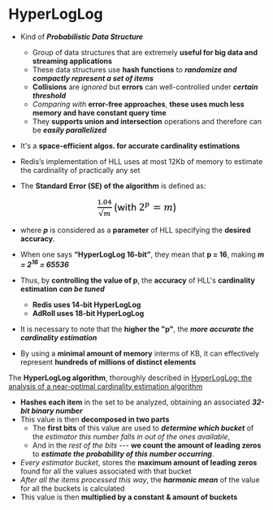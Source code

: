 # HyperLogLog

- Kind of ***Probabilistic Data Structure***
  - Group of data structures that are extremely **useful for big data and streaming applications**
  - These data structures use **hash functions** to ***randomize and compactly represent a set of items***
  - **Collisions** are *ignored* but **errors** can well-controlled under ***certain threshold***
  - *Comparing with* **error-free approaches**, **these uses much less memory and have constant query time**
  - They **supports union and intersection** operations and therefore can be ***easily parallelized***


- It's a **space-efficient algos. for accurate cardinality estimations**
- Redis’s implementation of HLL uses at most 12Kb of memory to estimate the cardinality of practically any set

-  The **Standard Error (SE) of the algorithm** is defined as:
<p align="center">
  <img align="" src="https://raw.githubusercontent.com/Pangaj/HyperLogLog/master/pictures/hllFormula.png" alt="center">
</p>

 - where ***p*** is considered as a **parameter**  of HLL specifying the **desired accuracy**.
 - When one says **“HyperLogLog 16-bit”**, they mean that **p = 16**, making ***m = 2<sup>16</sup> = 65536***
 - Thus, by **controlling the value of p**, the **accuracy** of HLL's **cardinality estimation** ***can be tuned***
    - **Redis uses 14-bit HyperLogLog**
    - **AdRoll uses 18-bit HyperLogLog**
  - It is necessary to note that the **higher the "p"**, the ***more accurate the cardinality estimation***

- By using a **minimal amount of memory** interms of KB, it can effectively represent **hundreds of millions of distinct elements**



 The **HyperLogLog algorithm**, thoroughly described in [HyperLogLog: the analysis of a near-optimal cardinality estimation algorithm](http://algo.inria.fr/flajolet/Publications/FlFuGaMe07.pdf)
- **Hashes each item** in the set to be analyzed, obtaining an associated ***32-bit binary number***
- This value is then **decomposed in two parts**
  - The **first  bits** of this value are used to ***determine which bucket*** of the *estimator this number falls in out of the  ones available*,
  - And in the *rest of the bits* --- **we count the amount of leading zeros** to ***estimate the probability of this number occurring***.
- *Every estimator bucket*, stores the **maximum amount of leading zeros** found for all the values associated with that bucket
- *After all the items processed this way*, the ***harmonic mean*** of the value for all the buckets is calculated
- This value is then **multiplied by a constant & amount of buckets**
